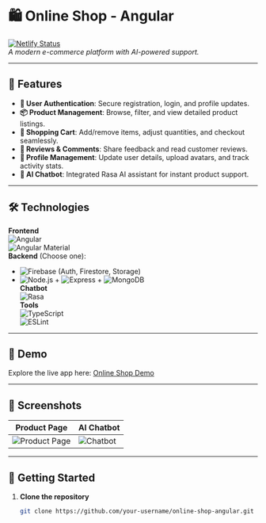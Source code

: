 # 🛍️ Online Shop - Angular  

[![Netlify Status](https://api.netlify.com/api/v1/badges/.../deploy-status)](https://app.netlify.com/sites/onlineshop123/deploys)  
*A modern e-commerce platform with AI-powered support.*

---

## 🌟 Features  
- **🔐 User Authentication**: Secure registration, login, and profile updates.  
- **📦 Product Management**: Browse, filter, and view detailed product listings.  
- **🛒 Shopping Cart**: Add/remove items, adjust quantities, and checkout seamlessly.  
- **💬 Reviews & Comments**: Share feedback and read customer reviews.  
- **👤 Profile Management**: Update user details, upload avatars, and track activity stats.  
- **🤖 AI Chatbot**: Integrated Rasa AI assistant for instant product support.  

---

## 🛠️ Technologies  
**Frontend**  
![Angular](https://img.shields.io/badge/Angular-DD0031?style=flat&logo=angular&logoColor=white)  
![Angular Material](https://img.shields.io/badge/Angular_Material-3F51B5?style=flat&logo=angular&logoColor=white)  
**Backend** (Choose one):  
- ![Firebase](https://img.shields.io/badge/Firebase-FFCA28?style=flat&logo=firebase&logoColor=black) (Auth, Firestore, Storage)  
- ![Node.js](https://img.shields.io/badge/Node.js-339933?style=flat&logo=nodedotjs&logoColor=white) + ![Express](https://img.shields.io/badge/Express-000000?style=flat&logo=express&logoColor=white) + ![MongoDB](https://img.shields.io/badge/MongoDB-47A248?style=flat&logo=mongodb&logoColor=white)  
**Chatbot**  
![Rasa](https://img.shields.io/badge/Rasa-5A17EE?style=flat&logo=rasa&logoColor=white)  
**Tools**  
![TypeScript](https://img.shields.io/badge/TypeScript-3178C6?style=flat&logo=typescript&logoColor=white)  
![ESLint](https://img.shields.io/badge/ESLint-4B32C3?style=flat&logo=eslint&logoColor=white)  

---

## 🚀 Demo  
Explore the live app here: [Online Shop Demo](https://onlineshop123.netlify.app/)  

---

## 📸 Screenshots  
| Product Page | AI Chatbot |  
|--------------|------------|  
| ![Product Page](https://github.com/user-attachments/assets/258ab8fa-572b-4137-a2a1-53edf4105013) | ![Chatbot](https://github.com/user-attachments/assets/7fb673d5-0126-492a-b03e-1dd17af06550) |  

---

## 🏁 Getting Started  
1. **Clone the repository**  
   ```bash  
   git clone https://github.com/your-username/online-shop-angular.git  
